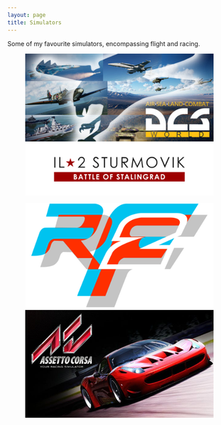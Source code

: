```yaml
---
layout: page
title: Simulators
---
```


Some of my favourite simulators, encompassing flight and racing.

<figure class="half">
    <a href="/sims/dcs"><img src="/assets/img/sims/logo_dcs.jpg"></a>
    <a href="/sims/il2"><img src="/assets/img/sims/logo_il2.png"></a>
</figure>
<figure class="half">
    <a href="/sims/rf2"><img src="/assets/img/sims/logo_rf2.png"></a>
    <a href="/sims/ac"><img src="/assets/img/sims/logo_ac.jpg"></a>
</figure>